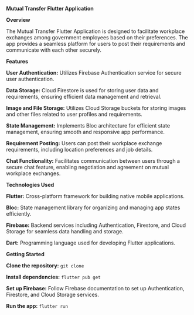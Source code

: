 **Mutual Transfer Flutter Application**

**Overview**

The Mutual Transfer Flutter Application is designed to facilitate workplace exchanges among government employees based on their preferences. The app provides a seamless platform for users to post their requirements and communicate with each other securely.

**Features**

**User Authentication:** Utilizes Firebase Authentication service for secure user authentication.

**Data Storage:** Cloud Firestore is used for storing user data and requirements, ensuring efficient data management and retrieval.

**Image and File Storage:** Utilizes Cloud Storage buckets for storing images and other files related to user profiles and requirements.

**State Management:** Implements Bloc architecture for efficient state management, ensuring smooth and responsive app performance.

**Requirement Posting:** Users can post their workplace exchange requirements, including location preferences and job details.

**Chat Functionality:** Facilitates communication between users through a secure chat feature, enabling negotiation and agreement on mutual workplace exchanges.


**Technologies Used**

**Flutter:** Cross-platform framework for building native mobile applications.

**Bloc:** State management library for organizing and managing app states efficiently.

**Firebase:** Backend services including Authentication, Firestore, and Cloud Storage for seamless data handling and storage.

**Dart:** Programming language used for developing Flutter applications.

**Getting Started**

**Clone the repository:** `git clone` 

**Install dependencies:** `flutter pub get`

**Set up Firebase:** Follow Firebase documentation to set up Authentication, Firestore, and Cloud Storage services.

**Run the app:** `flutter run`
